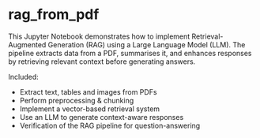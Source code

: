 # rag_from_pdf
This Jupyter Notebook demonstrates how to implement Retrieval-Augmented Generation (RAG) using a Large Language Model (LLM).
The pipeline extracts data from a PDF, summarises it, and enhances responses by retrieving relevant context before generating answers.

Included:

- Extract text, tables and images from PDFs
- Perform preprocessing & chunking
- Implement a vector-based retrieval system
- Use an LLM to generate context-aware responses
- Verification of the RAG pipeline for question-answering
